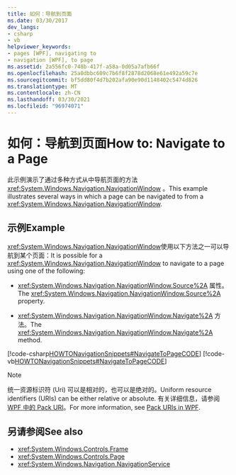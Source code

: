 ```yaml
---
title: 如何：导航到页面
ms.date: 03/30/2017
dev_langs:
- csharp
- vb
helpviewer_keywords:
- pages [WPF], navigating to
- navigation [WPF], to page
ms.assetid: 2a556fc0-748b-417f-a58a-0d05a7afb66f
ms.openlocfilehash: 25a0dbbc609c7b6f8f2878d2068e61e492a59c7e
ms.sourcegitcommit: bf5dd80f4d7b202afa90e90d1148402c5474d826
ms.translationtype: MT
ms.contentlocale: zh-CN
ms.lasthandoff: 03/30/2021
ms.locfileid: "96974071"
---
```

# <a name="how-to-navigate-to-a-page"></a><span data-ttu-id="40315-102">如何：导航到页面</span><span class="sxs-lookup"><span data-stu-id="40315-102">How to: Navigate to a Page</span></span>
<span data-ttu-id="40315-103">此示例演示了通过多种方式从中导航页面的方法 <xref:System.Windows.Navigation.NavigationWindow> 。</span><span class="sxs-lookup"><span data-stu-id="40315-103">This example illustrates several ways in which a page can be navigated to from a <xref:System.Windows.Navigation.NavigationWindow>.</span></span>  
  
## <a name="example"></a><span data-ttu-id="40315-104">示例</span><span class="sxs-lookup"><span data-stu-id="40315-104">Example</span></span>  
 <span data-ttu-id="40315-105"><xref:System.Windows.Navigation.NavigationWindow>使用以下方法之一可以导航到某个页面：</span><span class="sxs-lookup"><span data-stu-id="40315-105">It is possible for a <xref:System.Windows.Navigation.NavigationWindow> to navigate to a page using one of the following:</span></span>  
  
- <span data-ttu-id="40315-106"><xref:System.Windows.Navigation.NavigationWindow.Source%2A> 属性。</span><span class="sxs-lookup"><span data-stu-id="40315-106">The <xref:System.Windows.Navigation.NavigationWindow.Source%2A> property.</span></span>  
  
- <span data-ttu-id="40315-107"><xref:System.Windows.Navigation.NavigationWindow.Navigate%2A> 方法。</span><span class="sxs-lookup"><span data-stu-id="40315-107">The <xref:System.Windows.Navigation.NavigationWindow.Navigate%2A> method.</span></span>  
  
 [!code-csharp[HOWTONavigationSnippets#NavigateToPageCODE](~/samples/snippets/csharp/VS_Snippets_Wpf/HOWTONavigationSnippets/CSharp/MainWindow.xaml.cs#navigatetopagecode)]
 [!code-vb[HOWTONavigationSnippets#NavigateToPageCODE](~/samples/snippets/visualbasic/VS_Snippets_Wpf/HOWTONavigationSnippets/visualbasic/mainwindow.xaml.vb#navigatetopagecode)]  
  
> [!NOTE]
> <span data-ttu-id="40315-108">统一资源标识符 (Uri) 可以是相对的，也可以是绝对的。</span><span class="sxs-lookup"><span data-stu-id="40315-108">Uniform resource identifiers (URIs) can be either relative or absolute.</span></span> <span data-ttu-id="40315-109">有关详细信息，请参阅 [WPF 中的 Pack URI](pack-uris-in-wpf.md)。</span><span class="sxs-lookup"><span data-stu-id="40315-109">For more information, see [Pack URIs in WPF](pack-uris-in-wpf.md).</span></span>  
  
## <a name="see-also"></a><span data-ttu-id="40315-110">另请参阅</span><span class="sxs-lookup"><span data-stu-id="40315-110">See also</span></span>

- <xref:System.Windows.Controls.Frame>
- <xref:System.Windows.Controls.Page>
- <xref:System.Windows.Navigation.NavigationService>
